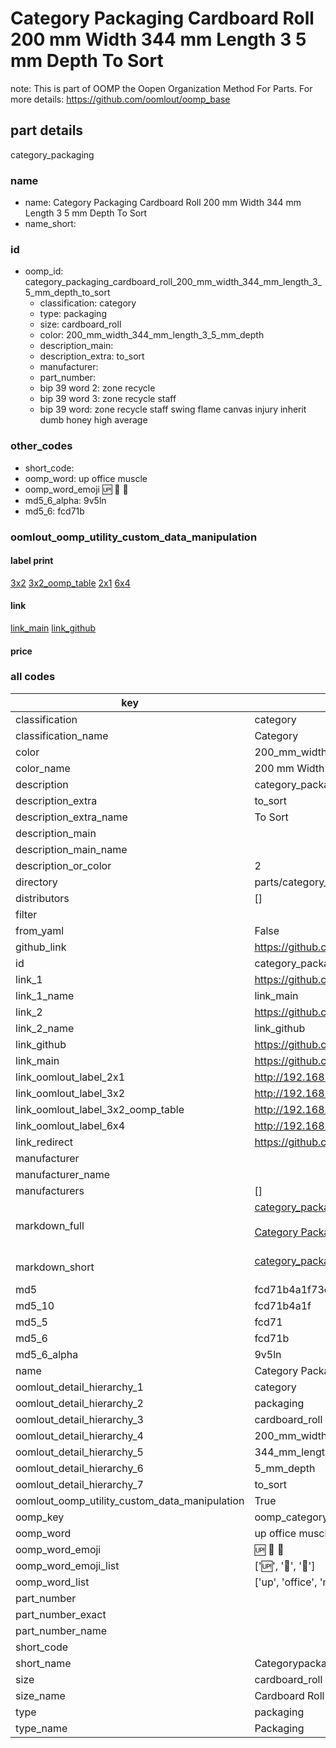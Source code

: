 # Category Packaging Cardboard Roll 200 mm Width 344 mm Length 3 5 mm Depth To Sort  

note: This is part of OOMP the Oopen Organization Method For Parts. For more details: https://github.com/oomlout/oomp_base

##  part details
  



category_packaging



### name
* name: Category Packaging Cardboard Roll 200 mm Width 344 mm Length 3 5 mm Depth To Sort
* name_short: 
### id
* oomp_id: category_packaging_cardboard_roll_200_mm_width_344_mm_length_3_5_mm_depth_to_sort
  * classification: category
  * type: packaging
  * size: cardboard_roll
  * color: 200_mm_width_344_mm_length_3_5_mm_depth
  * description_main: 
  * description_extra: to_sort
  * manufacturer: 
  * part_number: 
  * bip 39 word 2: zone recycle
  * bip 39 word 3: zone recycle staff
  * bip 39 word: zone recycle staff swing flame canvas injury inherit dumb honey high average

### other_codes
* short_code: 
* oomp_word: up office muscle
* oomp_word_emoji :up: :office: :muscle:
* md5_6_alpha: 9v5ln
* md5_6: fcd71b






### oomlout_oomp_utility_custom_data_manipulation
#### label print
[3x2](http://192.168.1.245:1112/?label=oomp%209v5ln)
[3x2_oomp_table](http://192.168.1.108:1112/?label=oomp%209v5ln)
[2x1](http://192.168.1.242:1112/?label=oomp%209v5ln)
[6x4](http://192.168.1.55:1112/?label=oomp%209v5ln)    

#### link

[link_main](https://github.com/oomlout/oomlout_oomp_version_1_messy/tree/main/parts/category_packaging_cardboard_roll_200_mm_width_344_mm_length_3_5_mm_depth_to_sort) [link_github](https://github.com/oomlout/oomlout_oomp_version_1_messy/tree/main/parts/category_packaging_cardboard_roll_200_mm_width_344_mm_length_3_5_mm_depth_to_sort)                             

#### price







### all codes 
| key | value |  
| --- | --- |  
| classification | category |  
| classification_name | Category |  
| color | 200_mm_width_344_mm_length_3_5_mm_depth |  
| color_name | 200 mm Width 344 mm Length 3 5 mm Depth |  
| description | category_packaging |  
| description_extra | to_sort |  
| description_extra_name | To Sort |  
| description_main |  |  
| description_main_name |  |  
| description_or_color | 2  |  
| directory | parts/category_packaging_cardboard_roll_200_mm_width_344_mm_length_3_5_mm_depth_to_sort |  
| distributors | [] |  
| filter |  |  
| from_yaml | False |  
| github_link | https://github.com/oomlout/oomlout_oomp_part_src/tree/main/parts/category_packaging_cardboard_roll_200_mm_width_344_mm_length_3_5_mm_depth_to_sort |  
| id | category_packaging_cardboard_roll_200_mm_width_344_mm_length_3_5_mm_depth_to_sort |  
| link_1 | https://github.com/oomlout/oomlout_oomp_version_1_messy/tree/main/parts/category_packaging_cardboard_roll_200_mm_width_344_mm_length_3_5_mm_depth_to_sort |  
| link_1_name | link_main |  
| link_2 | https://github.com/oomlout/oomlout_oomp_version_1_messy/tree/main/parts/category_packaging_cardboard_roll_200_mm_width_344_mm_length_3_5_mm_depth_to_sort |  
| link_2_name | link_github |  
| link_github | https://github.com/oomlout/oomlout_oomp_version_1_messy/tree/main/parts/category_packaging_cardboard_roll_200_mm_width_344_mm_length_3_5_mm_depth_to_sort |  
| link_main | https://github.com/oomlout/oomlout_oomp_version_1_messy/tree/main/parts/category_packaging_cardboard_roll_200_mm_width_344_mm_length_3_5_mm_depth_to_sort |  
| link_oomlout_label_2x1 | http://192.168.1.242:1112/?label=oomp%209v5ln |  
| link_oomlout_label_3x2 | http://192.168.1.245:1112/?label=oomp%209v5ln |  
| link_oomlout_label_3x2_oomp_table | http://192.168.1.108:1112/?label=oomp%209v5ln |  
| link_oomlout_label_6x4 | http://192.168.1.55:1112/?label=oomp%209v5ln |  
| link_redirect | https://github.com/oomlout/oomlout_oomp_version_1_messy/tree/main/parts/category_packaging_cardboard_roll_200_mm_width_344_mm_length_3_5_mm_depth_to_sort |  
| manufacturer |  |  
| manufacturer_name |  |  
| manufacturers | [] |  
| markdown_full | [category_packaging_cardboard_roll_200_mm_width_344_mm_length_3_5_mm_depth_to_sort](none)<br>[](none)<br>[Category Packaging Cardboard Roll 200 Mm Width 344 Mm Length 3 5 Mm Depth To Sort](none)<br><br> |  
| markdown_short | [category_packaging_cardboard_roll_200_mm_width_344_mm_length_3_5_mm_depth_to_sort](none)<br><br> |  
| md5 | fcd71b4a1f73ce8486ac2dc1a82cfffe |  
| md5_10 | fcd71b4a1f |  
| md5_5 | fcd71 |  
| md5_6 | fcd71b |  
| md5_6_alpha | 9v5ln |  
| name | Category Packaging Cardboard Roll 200 mm Width 344 mm Length 3 5 mm Depth To Sort |  
| oomlout_detail_hierarchy_1 | category |  
| oomlout_detail_hierarchy_2 | packaging |  
| oomlout_detail_hierarchy_3 | cardboard_roll |  
| oomlout_detail_hierarchy_4 | 200_mm_width |  
| oomlout_detail_hierarchy_5 | 344_mm_length |  
| oomlout_detail_hierarchy_6 | 5_mm_depth |  
| oomlout_detail_hierarchy_7 | to_sort |  
| oomlout_oomp_utility_custom_data_manipulation | True |  
| oomp_key | oomp_category_packaging_cardboard_roll_200_mm_width_344_mm_length_3_5_mm_depth_to_sort |  
| oomp_word | up office muscle |  
| oomp_word_emoji | :up: :office: :muscle: |  
| oomp_word_emoji_list | [':up:', ':office:', ':muscle:'] |  
| oomp_word_list | ['up', 'office', 'muscle'] |  
| part_number |  |  
| part_number_exact |  |  
| part_number_name |  |  
| short_code |  |  
| short_name | Categorypackaging |  
| size | cardboard_roll |  
| size_name | Cardboard Roll |  
| type | packaging |  
| type_name | Packaging |  
